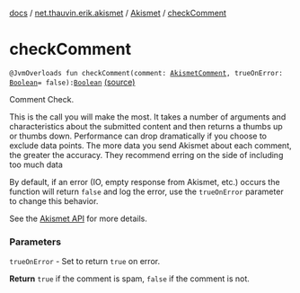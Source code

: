 [docs](../../index.md) / [net.thauvin.erik.akismet](../index.md) / [Akismet](index.md) / [checkComment](./check-comment.md)

# checkComment

`@JvmOverloads fun checkComment(comment: `[`AkismetComment`](../-akismet-comment/index.md)`, trueOnError: `[`Boolean`](https://kotlinlang.org/api/latest/jvm/stdlib/kotlin/-boolean/index.html)` = false): `[`Boolean`](https://kotlinlang.org/api/latest/jvm/stdlib/kotlin/-boolean/index.html) [(source)](https://github.com/ethauvin/akismet-kotlin/tree/master/src/main/kotlin/net/thauvin/erik/akismet/Akismet.kt#L275)

Comment Check.

This is the call you will make the most. It takes a number of arguments and characteristics about the submitted
content and then returns a thumbs up or thumbs down. Performance can drop dramatically if you choose to exclude
data points. The more data you send Akismet about each comment, the greater the accuracy. They recommend erring
on the side of including too much data

By default, if an error (IO, empty response from Akismet, etc.) occurs the function will return `false` and
log the error, use the `trueOnError` parameter to change this behavior.

See the [Akismet API](https://akismet.com/development/api/#comment-check) for more details.

### Parameters

`trueOnError` - Set to return `true` on error.

**Return**
`true` if the comment is spam, `false` if the comment is not.

